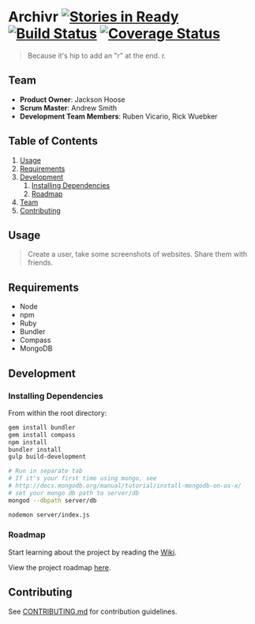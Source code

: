
# Archivr [![Stories in Ready](https://badge.waffle.io/MildHawk/Archivr.png?label=ready&title=Ready)](https://waffle.io/MildHawk/Archivr) [![Build Status](https://travis-ci.org/MildHawk/Archivr.svg?branch=develop)](https://travis-ci.org/MildHawk/Archivr) [![Coverage Status](https://coveralls.io/repos/MildHawk/Archivr/badge.svg?branch=develop)](https://coveralls.io/r/MildHawk/Archivr?branch=develop)

> Because it's hip to add an "r" at the end. r.

## Team

  - __Product Owner__: Jackson Hoose
  - __Scrum Master__: Andrew Smith
  - __Development Team Members__: Ruben Vicario, Rick Wuebker

## Table of Contents

1. [Usage](#Usage)
1. [Requirements](#requirements)
1. [Development](#development)
    1. [Installing Dependencies](#installing-dependencies)
    1. [Roadmap](#roadmap)
1. [Team](#team)
1. [Contributing](#contributing)

## Usage

> Create a user, take some screenshots of websites. Share them with friends.

## Requirements

- Node
- npm
- Ruby
- Bundler
- Compass
- MongoDB

## Development

### Installing Dependencies

From within the root directory:

```sh
gem install bundler
gem install compass
npm install
bundler install
gulp build-development

# Run in separate tab
# If it's your first time using mongo, see 
# http://docs.mongodb.org/manual/tutorial/install-mongodb-on-os-x/
# set your mongo db path to server/db
mongod --dbpath server/db

nodemon server/index.js
```

### Roadmap

Start learning about the project by reading the [Wiki](https://github.com/MildHawk/Archivr/wiki).

View the project roadmap [here](https://waffle.io/mildhawk/archivr).


## Contributing

See [CONTRIBUTING.md](CONTRIBUTING.md) for contribution guidelines.
